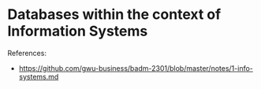 # Databases within the context of Information Systems

References:
 + https://github.com/gwu-business/badm-2301/blob/master/notes/1-info-systems.md
